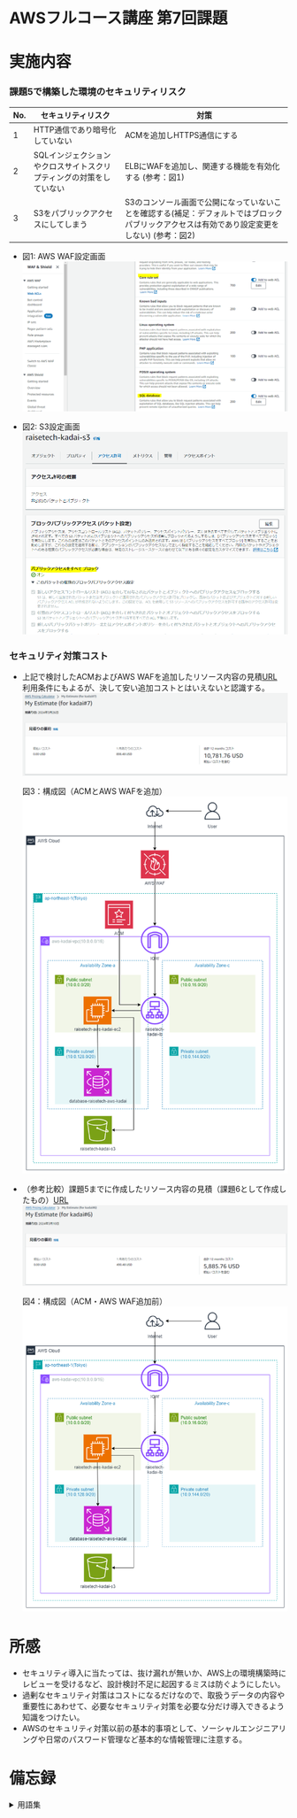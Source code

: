 # AWSフルコース講座 第7回課題

# 実施内容

### 課題5で構築した環境のセキュリティリスク

|No.|セキュリティリスク|対策|
|--|--|--|
|1|HTTP通信であり暗号化していない|ACMを追加しHTTPS通信にする|
|2|SQLインジェクションやクロスサイトスクリプティングの対策をしていない|ELBにWAFを追加し、関連する機能を有効化する \(参考：図1\)|
|3|S3をパブリックアクセスにしてしまう|S3のコンソール画面で公開になっていないことを確認する\(補足：デフォルトではブロックパブリックアクセスは有効であり設定変更をしない\) \(参考：図2\)|


- 図1: AWS WAF設定画面  
  ![図1](images_lec7/WAF-set1.PNG)  


- 図2: S3設定画面  
  ![図2](images_lec7/BlockPublic1.PNG)  


### セキュリティ対策コスト

- 上記で検討したACMおよびAWS WAFを追加したリソース内容の見積[URL](https://calculator.aws/#/estimate?id=367daa741c382b3975d008b5272b12aec3a046ba)  
  利用条件にもよるが、決して安い追加コストとはいえないと認識する。
  ![図](images_lec7/cost_kadai7.PNG)  

  図3：構成図（ACMとAWS WAFを追加）
  ![図](images_lec7/Security_added.PNG)  


- （参考比較）課題5までに作成したリソース内容の見積（課題6として作成したもの）[URL](https://calculator.aws/#/estimate?id=82dfc620e4444961a2ac08790249d0c4fb957a1d)  
  ![図](images_lec7/cost_kadai6.PNG)  

  図4：構成図（ACM・AWS WAF追加前）
  ![図](images_lec6/AWS_Architecture2.PNG)  


# 所感

 - セキュリティ導入に当たっては、抜け漏れが無いか、AWS上の環境構築時にレビューを受けるなど、設計検討不足に起因するミスは防ぐようにしたい。
 - 過剰なセキュリティ対策はコストになるだけなので、取扱うデータの内容や重要性にあわせて、必要なセキュリティ対策を必要な分だけ導入できるよう知識をつけたい。
 - AWSのセキュリティ対策以前の基本的事項として、ソーシャルエンジニアリングや日常のパスワード管理など基本的な情報管理に注意する。

# 備忘録

<details>
<summary> 用語集 </summary>

- [責任共有モデル](https://aws.amazon.com/jp/compliance/shared-responsibility-model/)  
  AWSとAWS利用者との間の責任分担を規定するモデル  
    - AWSは、サービスを提供するインフラ\(ハードウェア、ソフトウェア、ネットワーキング、AWSクラウドのサービスを実行する施設で構成\)の保護について責任を負う。
    - AWSサービス利用者\(ユーザー\)は、AWS上に保管する個人情報、構成\(ファイアウォール、設置等\)、設定\(暗号化やアクセス制限等\)、監視\(利用実態把握\)などAWSサービスの使い方全般に責任を負う。


- AWSが提供している主要なセキュリティ対策サービス  
  - AWSリソースの構成・設定関連
    - [AWS Security Hub](https://docs.aws.amazon.com/ja_jp/securityhub/?icmpid=docs_homepage_security)  
      AWSのセキュリティ状態を設定情報から検索し継続的にチェックし、脆弱な部分を指摘。5段階のセキュリティ標準から1つ以上選択し適用。
      セキュリティイベントの集約管理\(Security Hubの結果をひとつのAWSアカウント・リージョンに集約可能\)
    - [IAM Access Analyzer](https://docs.aws.amazon.com/ja_jp/IAM/latest/UserGuide/what-is-access-analyzer.html)  
      [IAM](https://docs.aws.amazon.com/ja_jp/IAM/latest/UserGuide/introduction.html)の機能のひとつ。
      AWS CloudTrailのIAM操作履歴(90日まで)を基に必要最小限ポリシーの作成や、AWSベストプラクティスに対し設定ポリシーを検証し、過大な権限を与えていないかの確認が可能。
    - [Amazon Inspector](https://docs.aws.amazon.com/ja_jp/inspector/?icmpid=docs_homepage_security)  
      自動的にリソースを評価し、脆弱性やベストプラクティスからの逸脱がないかどうかを確認。重要度の順にセキュリティの所見を示した詳細なリストが作成される。
    - [Amazon GuardDuty](https://docs.aws.amazon.com/ja_jp/guardduty/?icmpid=docs_homepage_security)  
      CloudTrail、VPCフローログ\(EC2\)、DNSログなどを利用したモニタリングサービスで分析結果をHIGH\/MID\/LOWに分類。

  - アプリケーション・データ保護関連
    - [CodeGuru Reviewer](https://docs.aws.amazon.com/ja_jp/codeguru/latest/reviewer-ug/welcome.html)  
      Java/Pythonアプリケーションのパフォーマンス、効率、コード品質を向上するための推奨事項を提案する。
    - [Patch Manager](https://docs.aws.amazon.com/ja_jp/systems-manager/latest/userguide/patch-manager.html)  
      [AWS System Manager\(SSM\)](https://docs.aws.amazon.com/ja_jp/systems-manager/?icmpid=docs_homepage_mgmtgov)の機能のひとつ。
      セキュリティ関連およびその他の種類の更新について、OSやアプリケーションへのパッチ適用を自動化。
    - [Amazon Macie](https://docs.aws.amazon.com/ja_jp/macie/?icmpid=docs_homepage_security)  
      S3バケット内の機密データを検出、モニタリング、保護

  - ファイアウォール関連  
    - [AWS WAF\(Application Firewall\)](https://docs.aws.amazon.com/ja_jp/waf/?icmpid=docs_homepage_security)  
      AWSリソースに転送されるウェブリクエスト\(リクエスト発信元IPアドレス、リクエストコンポーネント etc.\)をモニタリングし管理する。  
    - [AWS Shield](https://docs.aws.amazon.com/ja_jp/waf/?icmpid=docs_homepage_security)  
      DDoS攻撃に対し保護を提供。Standardレベルは追加料金なしで自動組み込み。  
    - [Network Firwall](https://docs.aws.amazon.com/ja_jp/network-firewall/?icmpid=docs_homepage_security)  
      インターネットゲートウェイとVPCの境界に設置するファイアーウォール、および侵入検知および防止サービス。

  - 暗号化関連
    - [ACM\(Certificate Manager\)](https://docs.aws.amazon.com/ja_jp/acm/)  
      AWSリソースでのSSL/TLS証明書の準備、管理、デプロイを一元管理容易する。  
      他のAWSサービスと結合され、コンソール画面からSSL/TLS証明書の配置ができる。ELBやCloudFrontに適用。  
    - [AWS Key Management Service\(KMS\)](https://docs.aws.amazon.com/ja_jp/kms/?icmpid=docs_homepage_crypto) は、AWS の暗号鍵マネージドサービス  
      S3はじめAWSの他のサービスで使用される暗号化およびキー管理サービス。保管データの暗号化に加え、鍵自体の暗号化も行う。
    - [AWS Secrets Manager](https://docs.aws.amazon.com/ja_jp/secretsmanager/?icmpid=docs_homepage_security)  
      データベースやその他のサービスの認証情報を安全に暗号化、保存、取得。
      必要に応じSecrets Managerを呼び出し認証情報を取得することで、アプリケーションでの認証情報ハードコーディングを不要にする。
      RDSではDBのアクセスパスワード定期変更も可能。  

  - 監査・不正検知関連
    - [AWS Config](https://docs.aws.amazon.com/ja_jp/config/?icmpid=docs_homepage_mgmtgov)  
      構築したリソースの構成情報や変更履歴を記録、管理する。  
    - [AWS CloudTrail](https://docs.aws.amazon.com/ja_jp/cloudtrail/?icmpid=docs_homepage_mgmtgov)  
      アカウントのAWSサービスに対するAPI操作履歴を記録・保持する。  
    - [AWS CloudWatch](https://docs.aws.amazon.com/ja_jp/cloudwatch/?icmpid=docs_homepage_mgmtgov)  
      Amazon CloudWatch は、数分で使用を開始できる、信頼性、拡張性、および柔軟性あるモニタリングソリューションを提供。  
    - [AWS SNS\(Simple Notification Service\)](https://docs.aws.amazon.com/ja_jp/sns/?icmpid=docs_homepage_appintegration)  
      メッセージ配信を提供する\(CloudWatch Alarmや各種アプリケーションから、AWS運用担当者や別のアプリケーションへ\)
    - [Amazon Detective](https://docs.aws.amazon.com/ja_jp/detective/?icmpid=docs_homepage_security)  
      セキュリティ検出結果や疑わしいアクティビティを分析、調査し、その原因を特定する。

</details>
